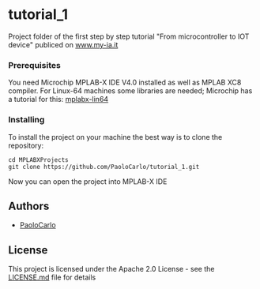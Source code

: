# tutorial_1

Project folder of the first step by step tutorial "From microcontroller to IOT device" publiced on www.my-ia.it 

### Prerequisites

You need Microchip MPLAB-X IDE V4.0 installed as well as MPLAB XC8 compiler.
For Linux-64 machines some libraries are needed; Microchip has a tutorial for this: [mplabx-lin64](http://microchipdeveloper.com/install:mplabx-lin64)

### Installing

To install the project on your machine the best way is to clone the repository:

```
cd MPLABXProjects
git clone https://github.com/PaoloCarlo/tutorial_1.git
```

Now you can open the project into MPLAB-X IDE

## Authors

* [PaoloCarlo](https://github.com/PaoloCarlo)


## License

This project is licensed under the Apache 2.0 License - see the [LICENSE.md](LICENSE.md) file for details

